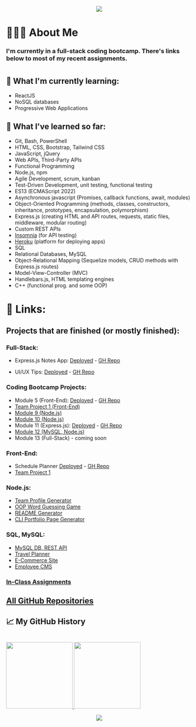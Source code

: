 <p align="center">
 <img src="https://capsule-render.vercel.app/api?type=waving&animation=fadeIn&color=gradient&height=120"/>
</p>

# 👨🏻‍💻 About Me

### I'm currently in a full-stack coding bootcamp. There's links below to most of my recent assignments.
#
<!---
## ✨Latest Finished Projects✨
- Express.js Notes App
  - [Deployed App](https://arcane-thicket-35541.herokuapp.com/)
  - [GH Repo](https://github.com/jroller33/Express.js-Notes-App)
--->
  <!-- <img src="https://capsule-render.vercel.app/api?type=waving&color=gradient&height=100&section=footer"/> -->
  <!-- <img src="https://capsule-render.vercel.app/api?&animation=fadeIn&type=waving&color=0:2BC2D2,100:060621&height=170"/>  OLD HEADER -->


## 🔭 What I'm currently learning:

- ReactJS
- NoSQL databases
- Progressive Web Applications

<!-- ## 🚧 Projects I'm working on:
- [Team Project 2](https://github.com/jroller33/Banking-My-Way)
- [E-Commerce Site](https://github.com/jroller33/E-Commerce-Site) -->

<!-- - [Travel Planner](https://github.com/jroller33/Travel-Planner) -->

## 🧠 What I've learned so far: 

- Git, Bash, PowerShell
- HTML, CSS, Bootstrap, Tailwind CSS
- JavaScript, jQuery
- Web APIs, Third-Party APIs
- Functional Programming
- Node.js, npm
- Agile Development, scrum, kanban
- Test-Driven Development, unit testing, functional testing
- ES13 (ECMAScript 2022)
- Asynchronous javascript (Promises, callback functions, await, modules)
- Object-Oriented Programming (methods, classes, constructors, inheritance, prototypes, encapsulation, polymorphism)
- Express.js (creating HTML and API routes, requests, static files, middleware, modular routing)
- Custom REST APIs
- [Insomnia](https://insomnia.rest/) (for API testing)
- [Heroku](https://www.heroku.com/about) (platform for deploying apps)
- SQL
- Relational Databases, MySQL
- Object-Relational Mapping (Sequelize models, CRUD methods with Express.js routes)
- Model-View-Controller (MVC)
- Handlebars.js, HTML templating engines
- C++ (functional prog. and some OOP)


# 🔗 Links:

## Projects that are finished (or mostly finished):


### Full-Stack:
  - Express.js Notes App: [Deployed](https://arcane-thicket-35541.herokuapp.com/) - [GH Repo](https://github.com/jroller33/Express.js-Notes-App)
  
  - UI/UX Tips: [Deployed](https://floating-escarpment-55488.herokuapp.com/) - [GH Repo](https://github.com/jroller33/UI-UX-Tips)
  
### Coding Bootcamp Projects:
  - Module 5 (Front-End): [Deployed](https://jroller33.github.io/Schedule-Planner/) - [GH Repo](https://github.com/jroller33/Schedule-Planner)
  - [Team Project 1 (Front-End)](https://github.com/jroller33/BC-Project-1)
  - [Module 9 (Node.js)](https://github.com/jroller33/README-Generator)
  - [Module 10 (Node.js)](https://github.com/jroller33/Team-Profile-Generator)
  - Module 11 (Express.js): [Deployed](https://arcane-thicket-35541.herokuapp.com/) - [GH Repo](https://github.com/jroller33/Express.js-Notes-App)
  - [Module 12 (MySQL, Node.js)](https://github.com/jroller33/Employee-CMS)
  - Module 13 (Full-Stack) - coming soon


### Front-End:
  - Schedule Planner [Deployed](https://jroller33.github.io/Schedule-Planner/) - [GH Repo](https://github.com/jroller33/Schedule-Planner) 
  - [Team Project 1](https://github.com/jroller33/BC-Project-1)

### Node.js:
- [Team Profile Generator](https://github.com/jroller33/Team-Profile-Generator)  
- [OOP Word Guessing Game](https://github.com/jroller33/OOP-Word-Guessing-Game)
- [README Generator](https://github.com/jroller33/README-Generator)
- [CLI Portfolio Page Generator](https://github.com/jroller33/CLI-Portfolio-Page-Generator)

### SQL, MySQL:
- [MySQL DB, REST API](https://github.com/jroller33/MySQL-Database-with-REST-API)
- [Travel Planner](https://github.com/jroller33/Travel-Planner)
- [E-Commerce Site](https://github.com/jroller33/E-Commerce-Site)
- [Employee CMS](https://github.com/jroller33/Employee-CMS)

### [In-Class Assignments](https://github.com/jroller33/Coding-Bootcamp-In-Class)

## [All GitHub Repositories](https://github.com/jroller33?tab=repositories)
<!-- <h2> 🚀 &nbsp;Some Tools I Have Used and Learned</h2> -->
  <!-- - Weather Dashboard (under development)
    - https://github.com/jroller33/Weather-Dashboard -->

## 📈 My GitHub History

<br/>

<a href="https://github.com/jroller33">
  <img height="180em" src="https://github-readme-stats.vercel.app/api/top-langs/?username=jroller33&theme=tokyonight&layout=compact" />
  <img height="180em" src="https://github-readme-stats.vercel.app/api?username=jroller33&theme=tokyonight&show_icons=true&count_private=true&hide=prs,contribs" />
</a>

<p align="center">
  <img src="https://capsule-render.vercel.app/api?type=waving&color=gradient&height=100&section=footer"/>
</p>

<!-- ![#Snake animation](./snakeAnimation.svg) -->


<!-- [![Readme Card](https://github-readme-stats.vercel.app/api/pin/?username=jroller33&repo=team-profile-generator&theme=tokyonight)](https://github.com/jroller33/Team-Profile-Generator) -->

<!-- 
<h1 style="color:red">RIP Itachi 🐐🔥🙏</h1>
<p align="center">
  <img src= "https://comicvine.gamespot.com/a/uploads/original/11113/111134319/5149017-9946625078-Itach.gif">
</p>
 -->

